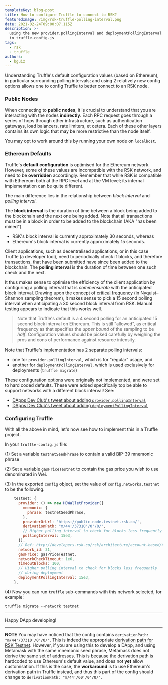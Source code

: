 ```yaml
---
templateKey: blog-post
title: How to configure Truffle to connect to RSK?
featuredImage: /img/rsk-truffle-polling-interval.png
date: 2021-02-24T09:00:07.115Z
description: >-
  using the new provider.pollingInterval and deploymentPollingInterval options
  in truffle-config.js
tags:
  - rsk
  - truffle
authors:
  - bguiz
---
```


Understanding Truffle's default configuration values
(based on Ethereum),
in particular surrounding polling intervals;
and using 2 relatively new config options
allows one to config Truffle to better connect to an RSK node.

<!-- excerpt -->

### Public Nodes

When connecting to **public nodes**,
it is crucial to understand that you are interacting with the nodes **indirectly**.
Each RPC request goes through a series of hops through other infrastructure,
such as authentication gateways, load balancers, rate limiters, et cetera.
Each of these other layers contains its own logic that may be more restrictive than the node itself.

You may opt to work around this by running your own node on `localhost`.

### Ethereum Defaults

Truffle's **default configuration** is optimised for the Ethereum network.
However, some of these values are incompatible with the RSK network,
and need to be **overridden** accordingly.
Remember that while RSK is compatible with Ethereum
both at the RPC level and at the VM level;
its internal implementation can be quite different.

The main difference lies in the relationship
between *block interval* and *polling interval*.

The **block interval** is the duration of time between
a block being added to the blockchain and the next one being added.
Note that all transactions must be in a block
in order to be added to the blockchain
(AKA "has been mined").

- RSK's block interval is currently approximately 30 seconds, whereas
- Ethereum's block interval is currently approximately 15 seconds.

Client applications, such as decentralised applications,
or in this case Truffle (a developer tool),
need to periodically check if blocks, and therefore transactions,
that have been submitted have since been added to the blockchain.
The **polling interval** is the duration of time between
one such check and the next.

It thus makes sense to optimise the efficiency of the client application
by configuring a polling interval that is *commensurate*
with the anticipated block interval.
Drawing upon the concept of
[critical frequency](https://en.wikipedia.org/wiki/Nyquist%E2%80%93Shannon_sampling_theorem#Critical_frequency "Nyquist–Shannon sampling theorem - critical frequency")
(in Nyquist–Shannon sampling theorem),
it makes sense to pick a 15 second polling interval
when anticipating a 30 second block interval from RSK.
Manual testing appears to indicate that this works well.

> Note that Truffle's default is a 4 second polling
> for an anticipated 15 second block interval on Ethereum.
> This is still "allowed", as critical frequency
> as that specifies the *upper bound* of the sampling
> to be *half*.
> Configuration values should be picked carefully
> by weighing the pros and cons of performance against resource intensity.

Note that Truffle's implementation has 2 separate polling intervals:

- one for `provider.pollingInterval`,
  which is for "regular" usage, and
- another for `deploymentPollingInterval`,
  which is used exclusively for deployments (`truffle migrate`)

These configuration options were originally not implemented,
and were set to hard coded defaults.
These were added specifically top be able to support networks
with a different block interval!
See:

- [DApps Dev Club's tweet about adding `provider.pollingInterval`](https://twitter.com/DAppsDev/status/1324929409158012929)
- [DApps Dev Club's tweet about adding `deploymentPollingInterval`](https://twitter.com/DAppsDev/status/1328695467081756673)

### Configuring Truffle

With all the above in mind,
let's now see how to implement this in a Truffle project.

In your `truffle-config.js` file:

(1) Set a variable `testnetSeedPhrase` to
  contain a valid BIP-39 mnemonic phrase

(2) Set a variable `gasPriceTestnet` to
  contain the gas price you wish to use denominated in Wei.

(3) In the exported `config` object,
  set the value of `config.networks.testnet` to be the following.

```javascript
    testnet: {
      provider: () => new HDWalletProvider({
        mnemonic: {
          phrase: testnetSeedPhrase,
        },
        providerOrUrl: 'https://public-node.testnet.rsk.co/',
        derivationPath: "m/44'/37310'/0'/0/",
        // Higher polling interval to check for blocks less frequently
        pollingInterval: 15e3,
      }),
      // Ref: http://developers.rsk.co/rsk/architecture/account-based/#chainid
      network_id: 31,
      gasPrice: gasPriceTestnet,
      networkCheckTimeout: 1e6,
      timeoutBlocks: 100,
      // Higher polling interval to check for blocks less frequently
      // during deployment
      deploymentPollingInterval: 15e3,
    },
```

(4) Now you can run `truffle` sub-commands with this network selected,
  for example:

```shell
truffle migrate --network testnet
```

----

Happy DApp developing!

----

**NOTE** You may have noticed that the config contains `derivationPath: "m/44'/37310'/0'/0/"`. This is indeed the appropriate [derivation path for RSK Testnet](https://developers.rsk.co/rsk/architecture/account-based/#derivation-path-info).
However, if you are using this to develop a DApp, and using Metamask with the same mnemonic seed phrase, Metamask does not derive the same set of addresses.
This is because the derivation path is hardcoded to use Ethereum's default value, and does not **yet** allow customisation.
If this is the case, the **workaround** is to use Ethereum's derivation path in Truffle instead, and thus this part of the config should change to `derivationPath: "m/44'/60'/0'/0/"`. 

